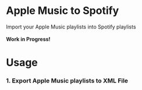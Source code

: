 # Apple Music to Spotify <br>
 Import your Apple Music playlists into Spotify playlists <br > <br>
 **Work in Progress!** <br>
 
# Usage
### 1. Export Apple Music playlists to XML File <br > <br >

